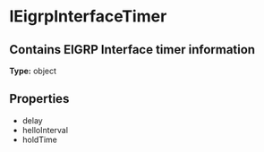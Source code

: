 # IEigrpInterfaceTimer

## Contains EIGRP Interface timer information

**Type:** object

## Properties
* delay
* helloInterval
* holdTime
